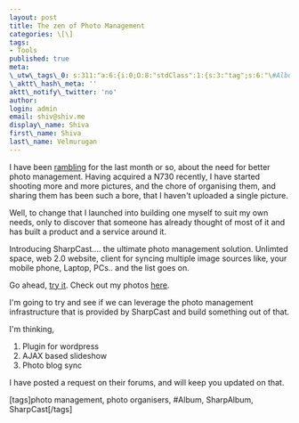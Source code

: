 ```yaml
---
layout: post
title: The zen of Photo Management
categories: \[\]
tags:
- Tools
published: true
meta:
\_utw\_tags\_0: s:311:"a:6:{i:0;O:8:"stdClass":1:{s:3:"tag";s:6:"\#Album";}i:1;O:8:"stdClass":1:{s:3:"tag";s:16:"photo-management";}i:2;O:8:"stdClass":1:{s:3:"tag";s:16:"photo-organisers";}i:3;O:8:"stdClass":1:{s:3:"tag";s:10:"SharpAlbum";}i:4;O:8:"stdClass":1:{s:3:"tag";s:9:"SharpCast";}i:5;O:8:"stdClass":1:{s:3:"tag";s:5:"Tools";}}";
\_aktt\_hash\_meta: ''
aktt\_notify\_twitter: 'no'
author:
login: admin
email: shiv@shiv.me
display\_name: Shiva
first\_name: Shiva
last\_name: Velmurugan
---
```


I have been [rambling][0] for the last month or so, about the need for better photo management. Having acquired a N730 recently, I have started shooting more and more pictures, and the chore of organising them, and sharing them has been such a bore, that I haven't uploaded a single picture.

Well, to change that I launched into building one myself to suit my own needs, only to discover that someone has already thought of most of it and has built a product and a service around it.

Introducing SharpCast.... the ultimate photo management solution. Unlimted space, web 2.0 website, client for syncing multiple image sources like, your mobile phone, Laptop, PCs.. and the list goes on.

Go ahead, [try it][1]. Check out my photos [here][2].

I'm going to try and see if we can leverage the photo management infrastructure that is provided by SharpCast and build something out of that.

I'm thinking,

1. Plugin for wordpress
2. AJAX based slideshow
3. Photo blog sync

I have posted a request on their forums, and will keep you updated on that. 

\[tags\]photo management, photo organisers, \#Album, SharpAlbum, SharpCast\[/tags\]


[0]: http://shvelmur.com/wpress/sharpalbum/
[1]: http://www.google.co.in/url?sa=t&ct=res&cd=1&url=http%3A%2F%2Fwww.sharpcast.com%2F&ei=EOPvRaO7HZj-gwPbttjnCQ&usg=__x6u1oce_6zGi1Z-LrD1pjc5MAq4=&sig2=HZt2zw6nPowOgv1c2XjJFQ
[2]: http://www.sharpcast.com/photos/user/shvelmur/albums?album=11428_49082886258813